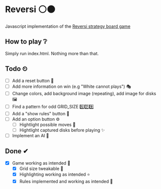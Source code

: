 # Reversi ⚪⚫
Javascript implementation of the [Reversi strategy board game](https://en.wikipedia.org/wiki/Reversi)

## How to play ❔
Simply run index.html. Nothing more than that.


## Todo ⏲


- [ ] Add a reset button 🔁
- [ ] Add more information on win (e.g "White cannot plays") 🎭
- [ ] Change colors, add background image (repeating), add image for disks 🖼
- [ ] Find a pattern for odd GRID_SIZE 5️⃣7️⃣9️⃣
- [ ] Add a "show rules" button 📖
- [ ] Add an option button ⚙
	- [ ] Hightlight possible moves 🌟
	- [ ] Hightlight captured disks before playing ✨
- [ ] Implement an AI 🤖

## Done ✔ 

- [x] Game working as intended 💯
    - [x] Grid size tweakable 🔳
    - [x] Highlighting working as intended ⭐
    - [x] Rules implemented and working as intended 📕
